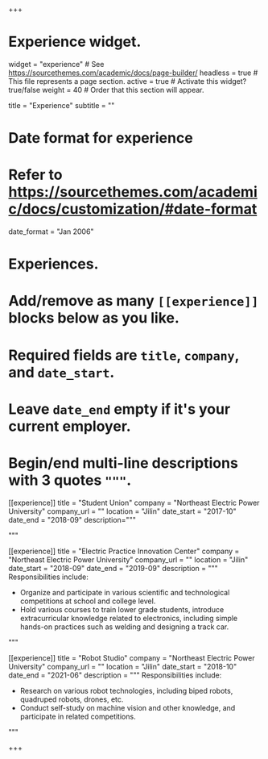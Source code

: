 +++
# Experience widget.
widget = "experience"  # See https://sourcethemes.com/academic/docs/page-builder/
headless = true  # This file represents a page section.
active = true  # Activate this widget? true/false
weight = 40  # Order that this section will appear.

title = "Experience"
subtitle = ""

# Date format for experience
#   Refer to https://sourcethemes.com/academic/docs/customization/#date-format
date_format = "Jan 2006"

# Experiences.
#   Add/remove as many `[[experience]]` blocks below as you like.
#   Required fields are `title`, `company`, and `date_start`.
#   Leave `date_end` empty if it's your current employer.
#   Begin/end multi-line descriptions with 3 quotes `"""`.
[[experience]]
  title = "Student Union"
  company = "Northeast Electric Power University"
  company_url = ""
  location = "Jilin"
  date_start = "2017-10"
  date_end = "2018-09"
  description="""
  
  """

[[experience]]
  title = "Electric Practice Innovation Center"
  company = "Northeast Electric Power University"
  company_url = ""
  location = "Jilin"
  date_start = "2018-09"
  date_end = "2019-09"
  description = """
  Responsibilities include:
  
  * Organize and participate in various scientific and technological competitions at school and           college level.
  * Hold various courses to train lower grade students, introduce extracurricular knowledge related       to electronics, including simple hands-on practices such as welding and designing a track car.
  
  """
 
[[experience]]
  title = "Robot Studio"
  company = "Northeast Electric Power University"
  company_url = ""
  location = "Jilin"
  date_start = "2018-10"
  date_end = "2021-06"
  description = """
  Responsibilities include:
  
  * Research on various robot technologies, including biped robots, quadruped robots, drones, etc.
  * Conduct self-study on machine vision and other knowledge, and participate in related competitions.
  
  """

+++
